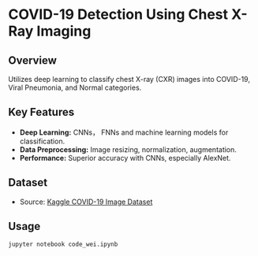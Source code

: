 # COVID-19 Detection Using Chest X-Ray Imaging

## Overview
Utilizes deep learning to classify chest X-ray (CXR) images into COVID-19, Viral Pneumonia, and Normal categories.

## Key Features
- **Deep Learning:** CNNs， FNNs and machine learning models for classification.
- **Data Preprocessing:** Image resizing, normalization, augmentation.
- **Performance:** Superior accuracy with CNNs, especially AlexNet.

## Dataset
- Source: [Kaggle COVID-19 Image Dataset](https://www.kaggle.com/datasets/pranavraikokte/covid19-image-dataset)

## Usage
```bash
jupyter notebook code_wei.ipynb
```
